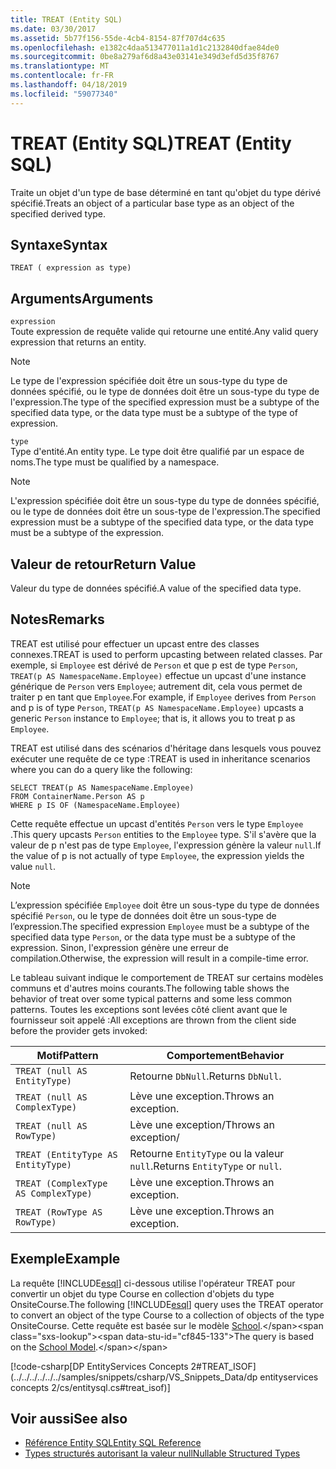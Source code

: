 ```yaml
---
title: TREAT (Entity SQL)
ms.date: 03/30/2017
ms.assetid: 5b77f156-55de-4cb4-8154-87f707d4c635
ms.openlocfilehash: e1382c4daa513477011a1d1c2132840dfae84de0
ms.sourcegitcommit: 0be8a279af6d8a43e03141e349d3efd5d35f8767
ms.translationtype: MT
ms.contentlocale: fr-FR
ms.lasthandoff: 04/18/2019
ms.locfileid: "59077340"
---
```

# <a name="treat-entity-sql"></a><span data-ttu-id="cf845-102">TREAT (Entity SQL)</span><span class="sxs-lookup"><span data-stu-id="cf845-102">TREAT (Entity SQL)</span></span>
<span data-ttu-id="cf845-103">Traite un objet d'un type de base déterminé en tant qu'objet du type dérivé spécifié.</span><span class="sxs-lookup"><span data-stu-id="cf845-103">Treats an object of a particular base type as an object of the specified derived type.</span></span>  
  
## <a name="syntax"></a><span data-ttu-id="cf845-104">Syntaxe</span><span class="sxs-lookup"><span data-stu-id="cf845-104">Syntax</span></span>  
  
```  
TREAT ( expression as type)  
```  
  
## <a name="arguments"></a><span data-ttu-id="cf845-105">Arguments</span><span class="sxs-lookup"><span data-stu-id="cf845-105">Arguments</span></span>  
 `expression`  
 <span data-ttu-id="cf845-106">Toute expression de requête valide qui retourne une entité.</span><span class="sxs-lookup"><span data-stu-id="cf845-106">Any valid query expression that returns an entity.</span></span>  
  
> [!NOTE]
>  <span data-ttu-id="cf845-107">Le type de l'expression spécifiée doit être un sous-type du type de données spécifié, ou le type de données doit être un sous-type du type de l'expression.</span><span class="sxs-lookup"><span data-stu-id="cf845-107">The type of the specified expression must be a subtype of the specified data type, or the data type must be a subtype of the type of expression.</span></span>  
  
 `type`  
 <span data-ttu-id="cf845-108">Type d'entité.</span><span class="sxs-lookup"><span data-stu-id="cf845-108">An entity type.</span></span> <span data-ttu-id="cf845-109">Le type doit être qualifié par un espace de noms.</span><span class="sxs-lookup"><span data-stu-id="cf845-109">The type must be qualified by a namespace.</span></span>  
  
> [!NOTE]
>  <span data-ttu-id="cf845-110">L'expression spécifiée doit être un sous-type du type de données spécifié, ou le type de données doit être un sous-type de l'expression.</span><span class="sxs-lookup"><span data-stu-id="cf845-110">The specified expression must be a subtype of the specified data type, or the data type must be a subtype of the expression.</span></span>  
  
## <a name="return-value"></a><span data-ttu-id="cf845-111">Valeur de retour</span><span class="sxs-lookup"><span data-stu-id="cf845-111">Return Value</span></span>  
 <span data-ttu-id="cf845-112">Valeur du type de données spécifié.</span><span class="sxs-lookup"><span data-stu-id="cf845-112">A value of the specified data type.</span></span>  
  
## <a name="remarks"></a><span data-ttu-id="cf845-113">Notes</span><span class="sxs-lookup"><span data-stu-id="cf845-113">Remarks</span></span>  
 <span data-ttu-id="cf845-114">TREAT est utilisé pour effectuer un upcast entre des classes connexes.</span><span class="sxs-lookup"><span data-stu-id="cf845-114">TREAT is used to perform upcasting between related classes.</span></span> <span data-ttu-id="cf845-115">Par exemple, si `Employee` est dérivé de `Person` et que p est de type `Person`, `TREAT(p AS NamespaceName.Employee)` effectue un upcast d'une instance générique de `Person` vers `Employee`; autrement dit, cela vous permet de traiter p en tant que `Employee`.</span><span class="sxs-lookup"><span data-stu-id="cf845-115">For example, if `Employee` derives from `Person` and p is of type `Person`, `TREAT(p AS NamespaceName.Employee)` upcasts a generic `Person` instance to `Employee`; that is, it allows you to treat p as `Employee`.</span></span>  
  
 <span data-ttu-id="cf845-116">TREAT est utilisé dans des scénarios d'héritage dans lesquels vous pouvez exécuter une requête de ce type :</span><span class="sxs-lookup"><span data-stu-id="cf845-116">TREAT is used in inheritance scenarios where you can do a query like the following:</span></span>  
  
```  
SELECT TREAT(p AS NamespaceName.Employee)  
FROM ContainerName.Person AS p  
WHERE p IS OF (NamespaceName.Employee)   
```  
  
 <span data-ttu-id="cf845-117">Cette requête effectue un upcast d'entités `Person` vers le type `Employee` .</span><span class="sxs-lookup"><span data-stu-id="cf845-117">This query upcasts `Person` entities to the `Employee` type.</span></span> <span data-ttu-id="cf845-118">S'il s'avère que la valeur de p n'est pas de type `Employee`, l'expression génère la valeur `null`.</span><span class="sxs-lookup"><span data-stu-id="cf845-118">If the value of p is not actually of type `Employee`, the expression yields the value `null`.</span></span>  
  
> [!NOTE]
>  <span data-ttu-id="cf845-119">L’expression spécifiée `Employee` doit être un sous-type du type de données spécifié `Person`, ou le type de données doit être un sous-type de l’expression.</span><span class="sxs-lookup"><span data-stu-id="cf845-119">The specified expression `Employee` must be a subtype of the specified data type `Person`, or the data type must be a subtype of the expression.</span></span> <span data-ttu-id="cf845-120">Sinon, l'expression génère une erreur de compilation.</span><span class="sxs-lookup"><span data-stu-id="cf845-120">Otherwise, the expression will result in a compile-time error.</span></span>  
  
 <span data-ttu-id="cf845-121">Le tableau suivant indique le comportement de TREAT sur certains modèles communs et d'autres moins courants.</span><span class="sxs-lookup"><span data-stu-id="cf845-121">The following table shows the behavior of treat over some typical patterns and some less common patterns.</span></span> <span data-ttu-id="cf845-122">Toutes les exceptions sont levées côté client avant que le fournisseur soit appelé :</span><span class="sxs-lookup"><span data-stu-id="cf845-122">All exceptions are thrown from the client side before the provider gets invoked:</span></span>  
  
|<span data-ttu-id="cf845-123">Motif</span><span class="sxs-lookup"><span data-stu-id="cf845-123">Pattern</span></span>|<span data-ttu-id="cf845-124">Comportement</span><span class="sxs-lookup"><span data-stu-id="cf845-124">Behavior</span></span>|  
|-------------|--------------|  
|`TREAT (null AS EntityType)`|<span data-ttu-id="cf845-125">Retourne `DbNull`.</span><span class="sxs-lookup"><span data-stu-id="cf845-125">Returns `DbNull`.</span></span>|  
|`TREAT (null AS ComplexType)`|<span data-ttu-id="cf845-126">Lève une exception.</span><span class="sxs-lookup"><span data-stu-id="cf845-126">Throws an exception.</span></span>|  
|`TREAT (null AS RowType)`|<span data-ttu-id="cf845-127">Lève une exception/</span><span class="sxs-lookup"><span data-stu-id="cf845-127">Throws an exception/</span></span>|  
|`TREAT (EntityType AS EntityType)`|<span data-ttu-id="cf845-128">Retourne `EntityType` ou la valeur `null`.</span><span class="sxs-lookup"><span data-stu-id="cf845-128">Returns `EntityType` or `null`.</span></span>|  
|`TREAT (ComplexType AS ComplexType)`|<span data-ttu-id="cf845-129">Lève une exception.</span><span class="sxs-lookup"><span data-stu-id="cf845-129">Throws an exception.</span></span>|  
|`TREAT (RowType AS RowType)`|<span data-ttu-id="cf845-130">Lève une exception.</span><span class="sxs-lookup"><span data-stu-id="cf845-130">Throws an exception.</span></span>|  
  
## <a name="example"></a><span data-ttu-id="cf845-131">Exemple</span><span class="sxs-lookup"><span data-stu-id="cf845-131">Example</span></span>  
 <span data-ttu-id="cf845-132">La requête [!INCLUDE[esql](../../../../../../includes/esql-md.md)] ci-dessous utilise l'opérateur TREAT pour convertir un objet du type Course en collection d'objets du type OnsiteCourse.</span><span class="sxs-lookup"><span data-stu-id="cf845-132">The following [!INCLUDE[esql](../../../../../../includes/esql-md.md)] query uses the TREAT operator to convert an object of the type Course to a collection of objects of the type OnsiteCourse.</span></span> <span data-ttu-id="cf845-133">Cette requête est basée sur le modèle [School](https://docs.microsoft.com/previous-versions/dotnet/netframework-4.0/bb896300(v=vs.100)).</span><span class="sxs-lookup"><span data-stu-id="cf845-133">The query is based on the [School Model](https://docs.microsoft.com/previous-versions/dotnet/netframework-4.0/bb896300(v=vs.100)).</span></span>  
  
 [!code-csharp[DP EntityServices Concepts 2#TREAT_ISOF](../../../../../../samples/snippets/csharp/VS_Snippets_Data/dp entityservices concepts 2/cs/entitysql.cs#treat_isof)]  
  
## <a name="see-also"></a><span data-ttu-id="cf845-134">Voir aussi</span><span class="sxs-lookup"><span data-stu-id="cf845-134">See also</span></span>

- [<span data-ttu-id="cf845-135">Référence Entity SQL</span><span class="sxs-lookup"><span data-stu-id="cf845-135">Entity SQL Reference</span></span>](../../../../../../docs/framework/data/adonet/ef/language-reference/entity-sql-reference.md)
- [<span data-ttu-id="cf845-136">Types structurés autorisant la valeur null</span><span class="sxs-lookup"><span data-stu-id="cf845-136">Nullable Structured Types</span></span>](../../../../../../docs/framework/data/adonet/ef/language-reference/nullable-structured-types-entity-sql.md)
